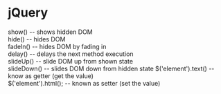# jQuery

show() -- shows hidden DOM  
hide() -- hides DOM  
fadeIn() -- hides DOM by fading in  
delay() -- delays the next method execution  
slideUp() -- slide DOM up from shown state  
slideDown() -- slides DOM down from hidden state
$('element').text() --  know as getter (get the value)    
$('element').html(); -- known as setter (set the value)  